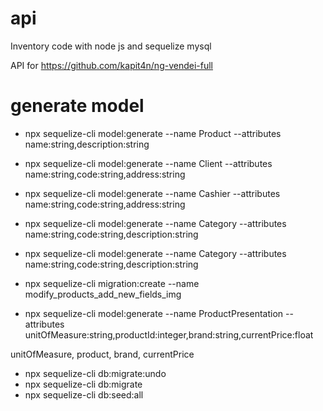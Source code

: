 # api
Inventory code with node js and sequelize mysql

API for https://github.com/kapit4n/ng-vendei-full

# generate model
- npx sequelize-cli model:generate --name Product --attributes name:string,description:string

- npx sequelize-cli model:generate --name Client --attributes name:string,code:string,address:string

- npx sequelize-cli model:generate --name Cashier --attributes name:string,code:string,address:string

- npx sequelize-cli model:generate --name Category --attributes name:string,code:string,description:string


- npx sequelize-cli model:generate --name Category --attributes name:string,code:string,description:string

- npx sequelize-cli migration:create --name modify_products_add_new_fields_img

- npx sequelize-cli model:generate --name ProductPresentation --attributes unitOfMeasure:string,productId:integer,brand:string,currentPrice:float

unitOfMeasure, product, brand, currentPrice

- npx sequelize-cli db:migrate:undo
- npx sequelize-cli db:migrate
- npx sequelize-cli db:seed:all
